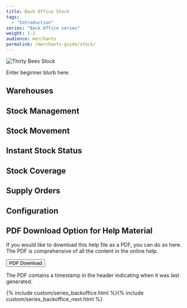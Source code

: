```yaml
---
title: Back Office Stock
tags:
  - "Introduction"
series: "Back Office series"
weight: 1.2
audience: merchants
permalink: /merchants-guide/stock/
---
```


![Thirty Bees Stock]({{baseurl}}/thirtybees/images/merchants-guide/stock.jpg  "Thirty Bees Stock")

Enter beginner blurb here.

## Warehouses

## Stock Management

## Stock Movement

## Instant Stock Status

## Stock Coverage

## Supply Orders

## Configuration

## PDF Download Option for Help Material

If you would like to download this help file as a PDF, you can do so here. The PDF is comprehensive of all the content in the online help.   

<a target="_blank" class="noCrossRef" href="{{base}}/thirtybees/pdf/thirtybees_merchant_guide.pdf"><button type="button" class="btn btn-default" aria-label="Left Align"><span class="glyphicon glyphicon-download-alt" aria-hidden="true"></span> PDF Download</button></a>

The PDF contains a timestamp in the header indicating when it was last generated.

{% include custom/series_backoffice.html %}{% include custom/series_backoffice_next.html %}